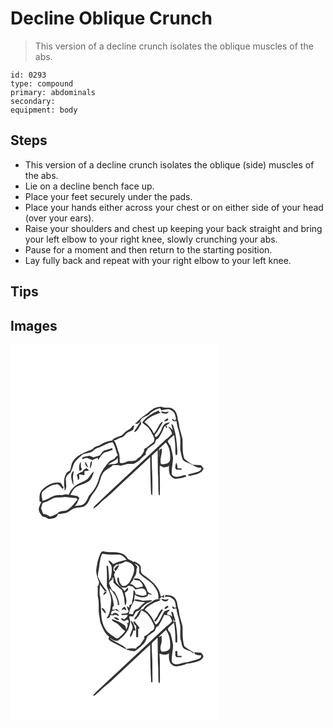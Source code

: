 # Decline Oblique Crunch
> This version of a decline crunch isolates the oblique muscles of the abs.

``` 
id: 0293 
type: compound 
primary: abdominals 
secondary:  
equipment: body 
``` 

## Steps

 - This version of a decline crunch isolates the oblique (side) muscles of the abs.
 - Lie on a decline bench face up.
 - Place your feet securely under the pads.
 - Place your hands either across your chest or on either side of your head (over your ears).
 - Raise your shoulders and chest up keeping your back straight and bring your left elbow to your right knee, slowly crunching your abs.
 - Pause for a moment and then return to the starting position.
 - Lay fully back and repeat with your right elbow to your left knee.

## Tips


## Images

<svg width="250pt" height="300" viewBox="0 0 250 225" xmlns="http://www.w3.org/2000/svg"><g fill="#FFF"><path d="M0 0h250v225H0V0m172.32 76.55c-3.55 1.93-6.37 4.9-9.68 7.18-5.13 3.09-9.21 7.54-13.43 11.72.83-.07 2.48-.21 3.3-.29.97-.74 1.94-1.47 2.91-2.21.91-5.26 7.2-6.41 11.04-9.05 3.2-4.15 8.1-6.13 12.98-7.52.49.83.99 1.67 1.5 2.49 4.16-.63 8.94-2.61 12.65.41 3.79 2.07 4.51 6.51 5.06 10.38-.48.61-.96 1.23-1.44 1.85a8.34 8.34 0 0 0-3.18-2.5c-.28 3.17 2.96 3.32 5.28 2.9.2 5.88 2.95 11.24 3.74 17.02 1.61 5.87.25 11.94.74 17.88.82 3.56 1.37 7.22 2.65 10.65 1.25 3 4.67 3.79 7.39 4.9 5.02 1.88 9.35 6.18 15.07 5.57.38 2.88-2.51 4.22-4.75 5.04-3.55 1.04-7.14 1.91-10.71 2.84-.16.27-.49.82-.65 1.1.78.16 2.34.47 3.12.63 5.75-1.55 13.4-2.18 15.85-8.62a79.033 79.033 0 0 0-3.28-4.21c-3.2-.03-6.39-.26-9.58-.25-3.37-2.54-7.18-4.53-10.31-7.35-2.44-7.5-1.96-15.4-2.1-23.15-1.22-6.66-4.16-12.96-4.56-19.8-2.07-5.54-1.1-12.92-6.7-16.49-4.07-3.55-9.83-.64-14.28-3.02-2.93.32-5.9.73-8.63 1.9M158 93.49c2.45 2.44 5.69 4.03 7.79 6.84 2.62 3.49 4.69 7.37 6.39 11.38 1.31 2.53-.03 5.74-2.43 7.06-3.15 1.94-5.4 5.17-8.99 6.37-.58 4.75-3.87 9.46-8.23 11.57-2.41 4.07-7.23 2.95-11.18 3.15-3.25 1.36-6.53 3.23-10.18 2.03-.3-4.24.19-8.69-1.45-12.71-1.81-4.7-2.58-9.87-5.71-13.96 3.28-.5 5.83-2.76 8.98-3.57 3.33-.78 4.87-4.27 7.57-6.04 2.17-1.09 4.46-1.94 6.55-3.21.46-1.8.98-3.58 1.54-5.34-.54.13-1.63.39-2.18.52-1.09 1.79-2.28 3.66-4.36 4.41-3.53 1.53-5.8 4.75-8.63 7.21-3.55 1.02-6.86 2.69-10.2 4.23-.31.44-.93 1.31-1.23 1.74-4.91.71-9.82 2.19-13.89 5.09-2.7 1.79-6.29 1.8-8.65 4.16-2.77 2.73-6.89 2.93-10.11 4.93-6.32 2.72-12.66 6.65-15.71 13.09-.89 2.84-1.1 5.85-2.14 8.66-1.86 1.16-4.13 2.13-5 4.31-3.49 6.19-2.06 13.48-1.41 20.16 2.84-3.45 1.37-8.31 1.34-12.38-.95-4 2.18-7.51 5.36-9.45 1.37-2.64 2.64-5.34 3.38-8.24 1.68-6.01 7.25-9.47 11.45-13.63 2.73-.71 5.43-1.58 8.2-2.14 3.92-.29 5.8-4.43 9.41-5.51 6.2-2.11 11.61-6.16 18.23-7.1 3.41 4.75 3.83 10.82 6.34 16.01-1.79.84-3.04 2.35-4.06 3.99-2.29 1.22-4.88 2.04-6.82 3.82-4.98 6.03-9.92 12.43-11.92 20.13-1.95 7.81-6.39 14.72-11.95 20.45-1.5 3.49-3.1 7.09-5.9 9.76-3.22 2.17-7.35 2.08-11.06 2.6 3.02-2.51 3.88-6.52 5.55-9.91-.8-.69-1.61-1.39-2.42-2.08-2.8-.48-5.56-1.22-8.39-1.57 1.71-2.76 2.84-6.03 5.33-8.21 5.57-4.22 13.36-4.53 18.47-9.46 2.01-3.11 3.56-6.6 4.38-10.22-3.62 2.3-4.96 6.79-8.26 9.43-3.58 2.69-7.94 3.99-11.8 6.2-4.56 2.79-8 7.17-10.02 12.08-1.7-.21-3.46-.68-5.14-.12-4.29 1.61-9.04-.08-13.28 1.79-4.39 1.91-8.43 4.59-13.1 5.81-.45-3.68-2.36-7.89.07-11.23 4.67-4.11 10.07-8.12 16.5-8.6 3.74-.89 4.85 4.04 7.82 5.41l.92-1.96c-.35-.34-1.07-1.03-1.43-1.37-.5-1.74-1.25-3.62-3.2-4.13-8.35-1.19-16.33 3.46-21.81 9.4-3.05 3.68-2.57 8.63-2.47 13.08.53.2 1.59.59 2.12.79-1.12 2.58-2.47 5.11-3.03 7.89-.28 3.62 2.04 6.69 4.26 9.29 2.71.33 5.25 1.41 7.39 3.1 4.07-.35 10.62-.71 11.19-5.92 2.96-.1 5.93-.38 8.82-1 4.52-1.18 7.59-5.32 12.25-6.13 3.83-1.07 8.33.07 11.61-2.64 4.75-3.39 5.47-9.74 9.06-14.05 4.57-5.4 7.85-11.88 9.59-18.74.51-1.93 1.35-3.75 2.34-5.48 2.47-5.24 8.84-6.32 12.41-10.58 3.09.35 6.28-.57 9.25.71 2.44-.47 4.87-1.04 7.25-1.76 2.9-.9 5.97-.04 8.92-.58 2.31-1.17 4.36-2.81 6.59-4.13 2.25-2.65 4.75-5.08 7.62-7.06-.11-.43-.32-1.29-.43-1.72.87-1.8 1.73-3.61 2.62-5.4 2.79-1.94 5.49-4 8.31-5.89.63-1.62 1.27-3.23 1.91-4.85.83-.4 1.63-.84 2.42-1.32 2.91-3.93 4.94-8.41 6.77-12.92 1.31-3.22 5.57-3.47 7.05-6.52-2.23.38-4.67.78-6.43 2.31-3.48 3.95-3.98 9.68-7.75 13.42-.96.97-1.99 2.49-3.52 1.53l-.2-2.34c4.16-4.51 6.61-10.2 9.81-15.37-1.2.36-2.62.54-3.24 1.81-2.79 3.92-4.41 8.58-7.74 12.14-2.67-5.38-6.33-10.18-11.24-13.7 5.18-6.06 12.56-9.35 20.11-11.42-1.93.13-2.91-.71-2.95-2.51-7.67 3.13-14.9 7.66-20 14.31m23.11-13.43c.12.53.35 1.6.47 2.13 2.98 1.09 6.58 1.82 8.47-1.56-1.43.07-2.85.25-4.25.47-1.56-.35-3.13-.7-4.69-1.04m3.23 11.67c1.94 1.22 5.85-.62 4.84-3.01-2.1-.16-3.32 1.96-4.84 3.01m-35.72 12.12l.57 1.16c3.97-1.76 5.07-6.46 7.67-9.59-.12-.82-.37-2.47-.49-3.3-2.62 3.89-4.88 8.01-7.75 11.73m44.32-8.49c.47 2.62 1.16 5.19 2.04 7.7-1.7-1.85-3.34-4-6.13-4.36 2.5 2.28 4.45 5.13 5.02 8.49-2.22 2.34-4.48 4.64-7.15 6.47-28.33 26.68-57.06 52.93-85.29 79.72-.99 1-1.77 2.15-2.35 3.45 5.35-2.09 8.56-7.23 12.95-10.7 6.08-4.52 11.44-9.91 16.95-15.09 12.94-11.94 25.78-24 38.69-35.98-.18 14.35.52 28.67.93 43-.02 1.21.47 2.2 1.49 2.95.84-15.85-.55-31.7-.64-47.55 2.33-2.29 4.73-4.52 7.15-6.72.19 8.77.03 17.53.27 26.3.77 8.92.23 17.9.9 26.82.32.43.96 1.3 1.28 1.74.82-12.07-.29-24.21.13-36.27 1.59.76 3.22 1.47 4.83 2.2 1.75-.32 3.49-.68 5.23-1.05.23-.32.7-.95.93-1.27 0 4.4-.47 9.37 2.53 13.01 1.84 1.8 4.38 3.39 7.08 2.88 3.81-.5 7.63-1.21 11.19-2.71-.06-.3-.17-.9-.23-1.2-2.55-1.55-5.31.91-7.95 1.15-3.06.76-7.82.73-9.2-2.67-.53-6.6 1.4-13.13 1.47-19.72-.47-4.26-1.63-8.42-2.64-12.58-.51-2.84-3.24-4.59-3.72-7.41 1.97-2.99 5.14-4.87 7.69-7.31.38 4.8 1.47 9.54 1.4 14.38.15 3.28-.45 6.7.71 9.86 2.22-.06 1.45-3.37 1.73-4.9-.66-10.6-1.59-21.38-5.31-31.42-.5-.3-1.48-.9-1.98-1.21m-7.13 2.77c.25.51.73 1.52.98 2.02 2.28-.33.53-4.05-.98-2.02m-73.44 29.24c-2.24 1.41-3.62 3.79-5.26 5.8-2.54.68-5.07 1.4-7.56 2.28-1.53-.6-3.06-1.2-4.56-1.87-3.05.29-6.03 1.04-8.89 2.13.02.55.08 1.64.11 2.18 2.07-1 4.38-2.21 6.74-1.43 1.76.7 3.37 1.72 5.17 2.34 2.22-.78 4.27-1.99 6.5-2.78.19.66.58 1.97.77 2.62 1.93-3.29 3.86-6.79 7.12-8.94 3.4-.84 6.77-1.8 9.95-3.3-.08-.5-.23-1.52-.31-2.02-3.21 1.16-6.53 1.98-9.78 2.99m-17.08 21.9c2.01-2.79 2.39-6.34 2.39-9.67-2.82 2.31-1.94 6.46-2.39 9.67m-12.44 2.74c.69-.39 2.06-1.17 2.75-1.56.09-1.26-.62-2.36-1.09-3.46-.01-2.08.02-4.16-.1-6.23-2.58 3.21-2.26 7.45-1.56 11.25m10.48-4.24c-.88-2.51-2.12-4.87-3.37-7.21-1.44 2.9.89 5.84 3.37 7.21m104.32.51c.39.5 1.18 1.49 1.58 1.98 2.01.05 4.02.09 6.03.1l-.02-1.64c-1.59-.08-3.17-.16-4.76-.25-.24-2.27-.46-4.58-1.46-6.67-1.1 1.99-1.28 4.26-1.37 6.48m-110.07 2.36c-.25.44-.74 1.32-.99 1.76-2.64.89-5.02 2.37-7.1 4.22 1.07 1.95 1.22 4.18 1.43 6.35.58-.67 1.16-1.34 1.75-2-.13-1.69-.26-3.38-.36-5.07 2.15.37 4.32.65 6.49.9 0-1.62-.02-3.23-.04-4.84 1.88-.16 3.76-.43 5.62-.84-1.04-.96-2.1-1.88-3.18-2.79-1.2.78-2.41 1.55-3.62 2.31m-12.32 18.49c.53-3.05-.07-6.1-.37-9.14.16-2.84.87-5.62.94-8.47-5.49 4.39-2.1 12.07-.57 17.61z"/><path d="M178.38 125.13c2.7-2.46 5.37-4.94 7.95-7.53 4.9 5.79 5.85 14.04 5.09 21.34-1.36 4.46-6.79 5.02-10.73 4.62-2.36-6.29 2.16-12.41.57-18.85-4.39 1.6-2.09 6.87-2.76 10.37-.26-3.31-.15-6.64-.12-9.95zM117.12 144.46c3.43-3.78 9.34-4.13 11.73-9.01-.95 1.97 1.38 6.11-1.35 7.18-3.31 1.37-7.07.35-10.38 1.83zM55.91 183.55c3.38.13 6.71-.53 10.08-.59 4.38.3 8.69 1.39 13.1 1.4.44.59.87 1.2 1.3 1.81-3.7 4.26-7.04 9.12-11.91 12.14-3.65 2.44-9.18.39-11.98 4.25-2.83 1.87-5.95 3.32-9.31 3.93-2.4-1.76-5.2-2.8-8.11-3.34-.83-2.25-1.62-4.52-2.48-6.76.89-1.93 1.06-4.09 1.88-6.04 2.44-1.1 5.06-1.77 7.41-3.06 3.21-1.52 6.3-3.88 10.02-3.74z"/></g><g fill="#333"><path d="M172.32 76.55c2.73-1.17 5.7-1.58 8.63-1.9 4.45 2.38 10.21-.53 14.28 3.02 5.6 3.57 4.63 10.95 6.7 16.49.4 6.84 3.34 13.14 4.56 19.8.14 7.75-.34 15.65 2.1 23.15 3.13 2.82 6.94 4.81 10.31 7.35 3.19-.01 6.38.22 9.58.25 1.14 1.36 2.23 2.77 3.28 4.21-2.45 6.44-10.1 7.07-15.85 8.62-.78-.16-2.34-.47-3.12-.63.16-.28.49-.83.65-1.1 3.57-.93 7.16-1.8 10.71-2.84 2.24-.82 5.13-2.16 4.75-5.04-5.72.61-10.05-3.69-15.07-5.57-2.72-1.11-6.14-1.9-7.39-4.9-1.28-3.43-1.83-7.09-2.65-10.65-.49-5.94.87-12.01-.74-17.88-.79-5.78-3.54-11.14-3.74-17.02-2.32.42-5.56.27-5.28-2.9a8.34 8.34 0 0 1 3.18 2.5c.48-.62.96-1.24 1.44-1.85-.55-3.87-1.27-8.31-5.06-10.38-3.71-3.02-8.49-1.04-12.65-.41-.51-.82-1.01-1.66-1.5-2.49-4.88 1.39-9.78 3.37-12.98 7.52-3.84 2.64-10.13 3.79-11.04 9.05-.97.74-1.94 1.47-2.91 2.21-.82.08-2.47.22-3.3.29 4.22-4.18 8.3-8.63 13.43-11.72 3.31-2.28 6.13-5.25 9.68-7.18z"/><path d="M158 93.49c5.1-6.65 12.33-11.18 20-14.31.04 1.8 1.02 2.64 2.95 2.51-7.55 2.07-14.93 5.36-20.11 11.42 4.91 3.52 8.57 8.32 11.24 13.7 3.33-3.56 4.95-8.22 7.74-12.14.62-1.27 2.04-1.45 3.24-1.81-3.2 5.17-5.65 10.86-9.81 15.37l.2 2.34c1.53.96 2.56-.56 3.52-1.53 3.77-3.74 4.27-9.47 7.75-13.42 1.76-1.53 4.2-1.93 6.43-2.31-1.48 3.05-5.74 3.3-7.05 6.52-1.83 4.51-3.86 8.99-6.77 12.92-.79.48-1.59.92-2.42 1.32-.64 1.62-1.28 3.23-1.91 4.85-2.82 1.89-5.52 3.95-8.31 5.89-.89 1.79-1.75 3.6-2.62 5.4.11.43.32 1.29.43 1.72-2.87 1.98-5.37 4.41-7.62 7.06-2.23 1.32-4.28 2.96-6.59 4.13-2.95.54-6.02-.32-8.92.58-2.38.72-4.81 1.29-7.25 1.76-2.97-1.28-6.16-.36-9.25-.71-3.57 4.26-9.94 5.34-12.41 10.58-.99 1.73-1.83 3.55-2.34 5.48-1.74 6.86-5.02 13.34-9.59 18.74-3.59 4.31-4.31 10.66-9.06 14.05-3.28 2.71-7.78 1.57-11.61 2.64-4.66.81-7.73 4.95-12.25 6.13-2.89.62-5.86.9-8.82 1-.57 5.21-7.12 5.57-11.19 5.92a14.794 14.794 0 0 0-7.39-3.1c-2.22-2.6-4.54-5.67-4.26-9.29.56-2.78 1.91-5.31 3.03-7.89-.53-.2-1.59-.59-2.12-.79-.1-4.45-.58-9.4 2.47-13.08 5.48-5.94 13.46-10.59 21.81-9.4 1.95.51 2.7 2.39 3.2 4.13.36.34 1.08 1.03 1.43 1.37l-.92 1.96c-2.97-1.37-4.08-6.3-7.82-5.41-6.43.48-11.83 4.49-16.5 8.6-2.43 3.34-.52 7.55-.07 11.23 4.67-1.22 8.71-3.9 13.1-5.81 4.24-1.87 8.99-.18 13.28-1.79 1.68-.56 3.44-.09 5.14.12 2.02-4.91 5.46-9.29 10.02-12.08 3.86-2.21 8.22-3.51 11.8-6.2 3.3-2.64 4.64-7.13 8.26-9.43-.82 3.62-2.37 7.11-4.38 10.22-5.11 4.93-12.9 5.24-18.47 9.46-2.49 2.18-3.62 5.45-5.33 8.21 2.83.35 5.59 1.09 8.39 1.57.81.69 1.62 1.39 2.42 2.08-1.67 3.39-2.53 7.4-5.55 9.91 3.71-.52 7.84-.43 11.06-2.6 2.8-2.67 4.4-6.27 5.9-9.76 5.56-5.73 10-12.64 11.95-20.45 2-7.7 6.94-14.1 11.92-20.13 1.94-1.78 4.53-2.6 6.82-3.82 1.02-1.64 2.27-3.15 4.06-3.99-2.51-5.19-2.93-11.26-6.34-16.01-6.62.94-12.03 4.99-18.23 7.1-3.61 1.08-5.49 5.22-9.41 5.51-2.77.56-5.47 1.43-8.2 2.14-4.2 4.16-9.77 7.62-11.45 13.63-.74 2.9-2.01 5.6-3.38 8.24-3.18 1.94-6.31 5.45-5.36 9.45.03 4.07 1.5 8.93-1.34 12.38-.65-6.68-2.08-13.97 1.41-20.16.87-2.18 3.14-3.15 5-4.31 1.04-2.81 1.25-5.82 2.14-8.66 3.05-6.44 9.39-10.37 15.71-13.09 3.22-2 7.34-2.2 10.11-4.93 2.36-2.36 5.95-2.37 8.65-4.16 4.07-2.9 8.98-4.38 13.89-5.09.3-.43.92-1.3 1.23-1.74 3.34-1.54 6.65-3.21 10.2-4.23 2.83-2.46 5.1-5.68 8.63-7.21 2.08-.75 3.27-2.62 4.36-4.41.55-.13 1.64-.39 2.18-.52a96.09 96.09 0 0 0-1.54 5.34c-2.09 1.27-4.38 2.12-6.55 3.21-2.7 1.77-4.24 5.26-7.57 6.04-3.15.81-5.7 3.07-8.98 3.57 3.13 4.09 3.9 9.26 5.71 13.96 1.64 4.02 1.15 8.47 1.45 12.71 3.65 1.2 6.93-.67 10.18-2.03 3.95-.2 8.77.92 11.18-3.15 4.36-2.11 7.65-6.82 8.23-11.57 3.59-1.2 5.84-4.43 8.99-6.37 2.4-1.32 3.74-4.53 2.43-7.06-1.7-4.01-3.77-7.89-6.39-11.38-2.1-2.81-5.34-4.4-7.79-6.84m-40.88 50.97c3.31-1.48 7.07-.46 10.38-1.83 2.73-1.07.4-5.21 1.35-7.18-2.39 4.88-8.3 5.23-11.73 9.01m-61.21 39.09c-3.72-.14-6.81 2.22-10.02 3.74-2.35 1.29-4.97 1.96-7.41 3.06-.82 1.95-.99 4.11-1.88 6.04.86 2.24 1.65 4.51 2.48 6.76 2.91.54 5.71 1.58 8.11 3.34 3.36-.61 6.48-2.06 9.31-3.93 2.8-3.86 8.33-1.81 11.98-4.25 4.87-3.02 8.21-7.88 11.91-12.14-.43-.61-.86-1.22-1.3-1.81-4.41-.01-8.72-1.1-13.1-1.4-3.37.06-6.7.72-10.08.59zM181.11 80.06c1.56.34 3.13.69 4.69 1.04 1.4-.22 2.82-.4 4.25-.47-1.89 3.38-5.49 2.65-8.47 1.56-.12-.53-.35-1.6-.47-2.13z"/><path d="M184.34 91.73c1.52-1.05 2.74-3.17 4.84-3.01 1.01 2.39-2.9 4.23-4.84 3.01zM148.62 103.85c2.87-3.72 5.13-7.84 7.75-11.73.12.83.37 2.48.49 3.3-2.6 3.13-3.7 7.83-7.67 9.59l-.57-1.16zM192.94 95.36c.5.31 1.48.91 1.98 1.21 3.72 10.04 4.65 20.82 5.31 31.42-.28 1.53.49 4.84-1.73 4.9-1.16-3.16-.56-6.58-.71-9.86.07-4.84-1.02-9.58-1.4-14.38-2.55 2.44-5.72 4.32-7.69 7.31.48 2.82 3.21 4.57 3.72 7.41 1.01 4.16 2.17 8.32 2.64 12.58-.07 6.59-2 13.12-1.47 19.72 1.38 3.4 6.14 3.43 9.2 2.67 2.64-.24 5.4-2.7 7.95-1.15.06.3.17.9.23 1.2-3.56 1.5-7.38 2.21-11.19 2.71-2.7.51-5.24-1.08-7.08-2.88-3-3.64-2.53-8.61-2.53-13.01-.23.32-.7.95-.93 1.27-1.74.37-3.48.73-5.23 1.05-1.61-.73-3.24-1.44-4.83-2.2-.42 12.06.69 24.2-.13 36.27-.32-.44-.96-1.31-1.28-1.74-.67-8.92-.13-17.9-.9-26.82-.24-8.77-.08-17.53-.27-26.3-2.42 2.2-4.82 4.43-7.15 6.72.09 15.85 1.48 31.7.64 47.55-1.02-.75-1.51-1.74-1.49-2.95-.41-14.33-1.11-28.65-.93-43-12.91 11.98-25.75 24.04-38.69 35.98-5.51 5.18-10.87 10.57-16.95 15.09-4.39 3.47-7.6 8.61-12.95 10.7.58-1.3 1.36-2.45 2.35-3.45 28.23-26.79 56.96-53.04 85.29-79.72 2.67-1.83 4.93-4.13 7.15-6.47-.57-3.36-2.52-6.21-5.02-8.49 2.79.36 4.43 2.51 6.13 4.36-.88-2.51-1.57-5.08-2.04-7.7m-14.56 29.77c-.03 3.31-.14 6.64.12 9.95.67-3.5-1.63-8.77 2.76-10.37 1.59 6.44-2.93 12.56-.57 18.85 3.94.4 9.37-.16 10.73-4.62.76-7.3-.19-15.55-5.09-21.34-2.58 2.59-5.25 5.07-7.95 7.53z"/><path d="M185.81 98.13c1.51-2.03 3.26 1.69.98 2.02-.25-.5-.73-1.51-.98-2.02zM112.37 127.37c3.25-1.01 6.57-1.83 9.78-2.99.08.5.23 1.52.31 2.02-3.18 1.5-6.55 2.46-9.95 3.3-3.26 2.15-5.19 5.65-7.12 8.94-.19-.65-.58-1.96-.77-2.62-2.23.79-4.28 2-6.5 2.78-1.8-.62-3.41-1.64-5.17-2.34-2.36-.78-4.67.43-6.74 1.43-.03-.54-.09-1.63-.11-2.18 2.86-1.09 5.84-1.84 8.89-2.13 1.5.67 3.03 1.27 4.56 1.87 2.49-.88 5.02-1.6 7.56-2.28 1.64-2.01 3.02-4.39 5.26-5.8zM95.29 149.27c.45-3.21-.43-7.36 2.39-9.67 0 3.33-.38 6.88-2.39 9.67zM82.85 152.01c-.7-3.8-1.02-8.04 1.56-11.25.12 2.07.09 4.15.1 6.23.47 1.1 1.18 2.2 1.09 3.46-.69.39-2.06 1.17-2.75 1.56zM93.33 147.77c-2.48-1.37-4.81-4.31-3.37-7.21 1.25 2.34 2.49 4.7 3.37 7.21zM197.65 148.28c.09-2.22.27-4.49 1.37-6.48 1 2.09 1.22 4.4 1.46 6.67 1.59.09 3.17.17 4.76.25l.02 1.64c-2.01-.01-4.02-.05-6.03-.1-.4-.49-1.19-1.48-1.58-1.98zM87.58 150.64c1.21-.76 2.42-1.53 3.62-2.31 1.08.91 2.14 1.83 3.18 2.79-1.86.41-3.74.68-5.62.84.02 1.61.04 3.22.04 4.84-2.17-.25-4.34-.53-6.49-.9.1 1.69.23 3.38.36 5.07-.59.66-1.17 1.33-1.75 2-.21-2.17-.36-4.4-1.43-6.35 2.08-1.85 4.46-3.33 7.1-4.22.25-.44.74-1.32.99-1.76zM75.26 169.13c-1.53-5.54-4.92-13.22.57-17.61-.07 2.85-.78 5.63-.94 8.47.3 3.04.9 6.09.37 9.14z"/></g></svg>
<svg width="250pt" height="300" viewBox="0 0 250 225" xmlns="http://www.w3.org/2000/svg"><g fill="#FFF"><path d="M0 0h250v225H0V0m108.52 24.82c-3.54 6.48-4.69 13.9-5.65 21.13-.24 4.92 1.91 9.54 3.37 14.15.1 1.52-.53 2.97-.83 4.43l-1.04.01c.97 4.81-.35 9.74.74 14.54 1.62 6.94-.07 14.12 1.35 21.08.89 3.92.69 8.14 2.74 11.72 2.03 5.14 4.64 10.34 9.16 13.72-.31 1.22-1.24 2.96.1 3.89 2.36 2.08 5.35 3.24 8.04 4.81 7.12 3.65 14.04 8.8 22.41 8.69 3.35-2.31 6.9-4.38 9.45-7.63 3.67-2.43 4.3-6.97 6.35-10.55 2.82-1.87 5.46-3.99 8.29-5.85.59-1.49 1.1-3.02 1.83-4.46.8-.93 2.22-1.08 2.93-2.13 2.58-4.13 4.8-8.45 6.7-12.94 1.7.33 3.45.39 5.15.79 2.73 1.16 3.55 4.36 4.22 6.97-2.11 2.16-4.09 4.5-6.73 6.05-24.68 23.27-49.69 46.24-74.44 69.46-4.51 4.58-9.62 8.58-13.76 13.51l1.95.2c4.99-3.76 8.86-8.85 14-12.45 6.84-5.48 12.8-11.96 19.4-17.71a8963.48 8963.48 0 0 1 33.41-31.1c-.07 14.97.28 29.94 1.13 44.87l1.5.55c.18-8.87-.1-17.74-.1-26.61-.33-6.68-.84-13.37-.66-20.06 1.75-2.85 4.69-4.73 7.04-7.05.19 9.7.09 19.4.28 29.1.66 7.64.43 15.32.75 22.97.04 1.12.52 2.06 1.43 2.8.58-4.54.24-9.13.27-13.69-.22-7.34.31-14.72-.55-22.03 3.75 1 8.1 2.44 11.45-.43-.11 3.54-.41 7.31 1.17 10.6 1.45 3.38 5.43 5.68 9.09 4.89 3.89-.57 7.83-1.3 11.33-3.17 3.84.11 7.48-1.18 11.16-2.08 3.22-.96 6.76-2.43 8.3-5.65.67-2.3-1.37-4.05-2.84-5.45-2.73 0-5.46-.2-8.18-.45.31.58.93 1.73 1.24 2.31 2.31.83 4.65 1.86 7.17 1.22.02.59.06 1.77.09 2.36-3.36 3.5-8.43 3.37-12.66 5.06-4.01 1.33-8.33 1.28-12.28 2.88-3.31.99-8.54 1.27-10.18-2.46-.49-6.58 1.43-13.1 1.5-19.68-.52-4.33-1.66-8.57-2.71-12.79-.29-2.85-3.46-4.28-3.59-7.13 1.65-2.98 4.87-4.63 7.19-7.04-.66-1.57-.86-3.25-.66-4.93.29.88.58 1.76.88 2.64.41-.05 1.22-.17 1.63-.22-1.03-3.44-1.8-6.96-2.89-10.38-.54-.12-1.61-.36-2.14-.48.46 2.03.89 4.06 1.26 6.11-1.44-1.85-3.6-2.24-5.78-2.32-.57-1.93-.29-4.19 2.19-4.34.05-.46.13-1.38.18-1.83-1.89.48-3.75 1.07-5.61 1.67-4.03 5-4.76 12.1-10.15 16.08-.27-.15-.83-.44-1.1-.59-3.1-6.47-6.55-13.18-12.88-17.04 3.14-4.12 7.82-6.55 12.29-8.92 2.3-1.29 5.73-1.18 7.06-3.69-2-.06-4.02-.11-6 .19-2.68.78-4.59 2.97-7.03 4.22-3.02 1.85-6.34 3.91-7.77 7.31-4 .27-6.33 3.87-7.81 7.18-.71 1.88-3.83 3.31-2.5 5.51 3.94-2.36 6.39-7.04 7.67-11.21 8.21 2.76 12.46 11.05 15.59 18.51.8 1.78-.46 3.54-.99 5.2-4.19 1.79-6.49 6.4-10.99 7.42.06.66.17 1.97.23 2.62-1.86 2.51-3.34 5.27-5.25 7.75-1.32 1.76-3.99 2.09-4.75 4.36-3.84.05-7.83-.55-11.54.64-3.14-4.43-8.65-5.84-13.03-8.67-2.2-1.5-5.38-2.07-6.41-4.82 2.56 2.52 5.74 4.03 9.41 3.42 4.8-3.98 9.59-8.26 12.37-13.95.97-2.87 1.68-5.83 2.34-8.78-.49-2.18-1.41-4.3-1.08-6.59 1.47.11 2.95.23 4.43.35 1.12-1.92 2.22-3.84 3.37-5.74 1.91-.68 3.73-1.56 5.46-2.61 1.33-3.2 4.47-4.99 7.01-7.12 2.06-2.04 5.7-1.19 7.02-4.21-3.68.05-7.33.63-11.01.73-3.09-.48-6.11-1.46-9.25-1.55l-1.12 1.28c4.19 1.46 8.66 1.95 13.07 2.21-3.64 1.98-6.07 5.47-9.2 8.1-3.24.16-5.24 3.09-5.39 6.13-1.68-.09-3.36-.21-5.04-.36.82-5.88 3.66-11.23 6.54-16.34-.27-2.23.11-4.44.54-6.63 4.5 2.88 10.76 4.74 15.49 1.34.14-.54.41-1.6.54-2.14 1.64.4 3.33.68 5.02.67-2.19-1.61-5.64-2.2-6.3-5.24-1.63-5.31-4.84-10.16-9.31-13.47-2.08-.9-4.41-.7-6.62-.76.54 3.06 4.64 1.9 6.91 2.78 1.68 2.05 4.27 4.08 3.75 7.06-2.33.01-4.47.9-6.64 1.62-3.38-.58-4.76-5.29-8.7-4.5 1.32-1.77 2.57-3.59 4.06-5.23.04-.46.11-1.37.15-1.83.93-1.41 1.92-2.78 2.72-4.27 1.57-2.9.25-6.51 2.09-9.34-1.2-1.47-2.4-2.93-3.58-4.4 1.85 1.38 4.44 2.13 5.57 4.31.49 2.33.21 4.72-.04 7.07 4.58 5.73 11.67 8.7 16.66 14.01 3.65 4.74 7.82 10.59 6.24 16.86 1.64 1.24 2.7-.64 3.63-1.76 1.15.23 2.31.46 3.46.7 0-1.17.01-2.34.03-3.52l-1.27 1.03c-3.11 2.85-2.97-.68-3.6-2.21-2.44-9.49-10.65-15.73-18.14-21.3-1.94-1.57-4.78-2.97-4.82-5.83-.44-2.59.64-5.84-1.64-7.78-1.79-1.41-3.81-2.48-5.74-3.68-.47.12-1.4.35-1.87.46-1.62-1.66-3.83-2.37-5.86-3.38-2.02-2.33-3.87-5.01-6.8-6.3-6.44-3.24-13.86-1.3-20.69-2.67-1.79-.24-4.4-.86-5.35 1.22m76.86 53.15c3.57-1.12 7.34.1 9.88 2.74 2.73 2.26 2.66 6.07 3.41 9.23-.56.46-1.13.92-1.7 1.38-.51-1.22-1.46-1.92-2.85-2.11-.37 1.88 1.97 4.52 3.51 2.26.42.21 1.25.62 1.66.83.28 5.78 3.01 11.05 3.73 16.77 2.15 7.22-.8 14.89 1.7 22.03.88 2.98.81 6.65 3.49 8.72 2.67 1.92 6.01 2.46 8.92 3.92.83.7 1.62 1.6 2.69 1.95l-.24-1.18c-3.67-2.45-7.75-4.47-10.99-7.47-2.35-7.51-1.96-15.38-2.06-23.13-1.17-6.7-4.33-13-4.49-19.91-2.35-5.21-1.06-12.26-6.24-15.93-2.63-2.64-6.6-1.98-9.92-2.77-.13.67-.38 2.01-.5 2.67m.44 3.25c-1.61-.41-3.23-.79-4.85-1.12.9 3.72 7.42 4.51 8.81.48-1.37-.11-2.68.23-3.96.64m-1.3 10.35c1.85 1.8 3.72-.59 5.33-1.54l-1.74-1.65c-1.2 1.06-2.41 2.12-3.59 3.19m-3.84 1.93c-3.4 3.73-4.38 9.09-8.31 12.4.56.58 1.13 1.16 1.7 1.73 3.38-4 5.23-8.95 8.26-13.19 1.48-1.17-1.25-2.48-1.65-.94m-36.11 12.83c-.46 3.6 3.29 6.64 1.67 10.16-1.06 3.15-2.88 6.11-2.99 9.52 3.17-1.14 3.04-5.24 4.39-7.86.67 0 2-.01 2.66-.01-1.55-4.03-2.09-9.06-5.73-11.81m3.26.29c-.98 2.76 1.51 4.51 3 6.41-.17 4.38-.02 8.76-.01 13.14.59.01 1.76.01 2.35.01.03-3.24.04-6.48.07-9.72.41-.35 1.25-1.04 1.66-1.38-2.36-2.81-4.19-6.12-7.07-8.46m48.11.7c1.58 7.92 2.05 15.97 1.93 24.03 0 1.9 2.4 1.9 2.22-.08.49-7.7-.77-15.4-2.01-22.98l1.08-.23c-.81-.19-2.42-.56-3.22-.74m1.9 35.5c-.04 1.84-.07 3.67-.1 5.51.36.49 1.09 1.46 1.45 1.94 2.03.06 4.06.09 6.09.1l-.02-1.66c-1.62-.09-3.23-.17-4.85-.27-.14-1.87-.23-3.74-.31-5.62h-2.26z"/><path d="M110.29 26.05c6.5 1.39 13.15 1.09 19.75 1.13 4 .02 6.75 3.42 9.26 6.06-5.4 1.71-11.18 2.61-16.14 5.42-1.37-2.02-3.23-3.6-5.41-4.68-.15 3.16 3.23 4.87 3.58 7.92.52 4.61.05 9.41-1.35 13.84.81-.27 2.43-.81 3.24-1.07.43 1.93.55 3.92.18 5.87 3.36 3 6.37 6.4 10.1 8.95 1.56 4.02 3.15 8.16 3.18 12.53.03 2.09.44 4.14.88 6.18 3.43-4.8.31-10.29-.43-15.39 1.87-1.09 5.64-3.67 3.35-5.99-1.23 1.4-2.44 2.8-3.67 4.2-2.56-4.02-6.71-6.53-9.8-10.05-1.32-3.17-2-6.63-2.8-9.97l1.48-3c-.73-.68-1.48-1.33-2.24-1.97.17-1.37.07-2.8.46-4.12 1.06-1.26 2.39-2.27 3.64-3.34.71.43 1.43.86 2.15 1.3-2.56.51-3.96 2.78-5.38 4.71.57.81 1.15 1.62 1.75 2.42 1.45-1.97 2.72-4.06 3.97-6.16-.11-.65-.35-1.95-.47-2.6 3.09.12 5.84-1.62 8.47-3.02 4.11.67 8.58 2.63 10.16 6.77 1.01 6.25-2.09 12.09-4.9 17.44-2.1 2.96-4.99 6.14-9.03 5.34-2.48-2.52-4.41-5.59-4.11-9.27-.57-2.38-2.57.13-1.92 1.55-.23 3.38 1.81 6.4 4.21 8.59 1.7 1.87 4.44.76 6.64.92.82-.74 1.64-1.47 2.47-2.2 1.68.5 3.4.83 5.14 1.06 1.1 1.18 2.17 2.38 3.24 3.59 3.57-.83 7.42-2.42 10.89-.34 1.86 1.88 2.41 4.65 2.46 7.22l-.95-.54c-3.38 2.45-7.83.36-11.29-.98l-.11 1.49c-1-1.54-1.3-3.37-1.73-5.11-.44-.12-1.31-.35-1.75-.47.15 5.43-.81 10.86-2.04 16.13-.97.5-1.94 1-2.9 1.5.02.74.06 2.21.09 2.94-.75-.54-2.23-1.63-2.98-2.17.39 2.27 1.2 4.44 2.19 6.51-1.34 2.62-4.29 2.74-6.86 2.68-1.26-.14-1.86.48-1.79 1.84 2.45-.08 4.9-.2 7.36-.29-.06 2.53-2.29 4.08-4.12 5.43-1.25-.83-2.64-1.34-4.15-1 1.09 1.24 2.15 2.76 3.92 3.04 1.36-.32 2.58-1.08 3.83-1.69 2.05.94 2.41 2.37 1.07 4.28-.45-.03-1.35-.1-1.79-.14.18.17.54.5.72.67 1.81 1.99-.5 4.85-.89 7.07-.76-1.89-.86-4.29-2.58-5.6-4.78-2.94-9.61-6.01-15.25-6.91 1.2 3.49 5.57 3.71 7.9 6.19 2.76 2.8 5.32 5.81 8.47 8.21-2.44 3.33-5.41 6.25-8.7 8.75-1.56.45-2.82-.88-4.07-1.58-4.09-2.88-8.8-5.41-11.14-10.08-5.18-7.98-4.86-17.86-5.28-27 .2-3.58-1.04-7.06-.7-10.63-1.67-4.99-.47-10.32-.32-15.44 1.51 2.73 3.51 5.15 5.62 7.44l-1 .65c1.26.02 2.52.05 3.78.07-4.42-5.5-8.45-11.43-11.07-17.98.16-5.07 1.87-9.93 2-15 1.05-4.06.91-8.63 3.51-12.12m4.93 14.38c.78 8.27.47 16.56.38 24.85 2.7 5.9 5.77 12.1 5.06 18.79-.64 6.68-.96 13.98-5.33 19.46 1.91.23 5.06-1.61 3.99-3.83 1.39.17 2.79.34 4.19.49 2.07-1.92 4.43.16 6.54.8-.02-3.88-7.05-5.57-8.11-1.55-.51-.56-1.01-1.13-1.5-1.7.29-.72.88-2.17 1.17-2.9 1.42-.45 2.84-.92 4.27-1.36 1.79 1.28 4.04 1.55 6.1 2.19-1.02-.53-2.05-1.03-3.07-1.54l-1.32-1.8c-1.67.77-3.41 1.36-5.28.95.1-1.67-.3-3.75 1.78-4.31-.26-4.29-1.35-8.47-2.46-12.61-.77-2.96-3.3-5.52-2.59-8.76 5.2 5.35 9.79 12.16 9.81 19.9l1.76.12c-.36-5.65-2.96-10.87-5.7-15.72-3.81-1.36-4.64-5.77-6.19-9.05-1.81-3.39 3.02-4.64 4.27-7.13-1.31.06-2.63.12-3.94.16l.49 1.54c-.31.1-.92.31-1.22.42.15-5.7-.97-11.32-1.17-17-.48-.1-1.45-.31-1.93-.41m-3.14 31.5l.7.51c-.81.95-1.27 2.03-1.39 3.27 2.07-.46 3.16-2.41 4.47-3.86-1.26.02-2.52.05-3.78.08m21.06 21.93c.98-.39 1.95-.79 2.92-1.19.98.49 1.96.97 2.94 1.44.07-1.8-1.1-3.13-2.16-4.42-1.8.83-3.02 2.34-3.7 4.17m-23.82-2.44c.94 2.47 2.52 4.63 4.66 6.21.1-.51.31-1.52.41-2.02-1.57-1.48-2.43-4.78-5.07-4.19m14.69 11.32c1.78 1.75 3.98 3.14 6.6 2.73-1.19-2.3-4.1-3.75-6.6-2.73zM177.84 126.06c2.61-3.14 5.9-5.61 8.61-8.65 4.71 6.26 5.77 14.63 4.91 22.23-.82.92-1.63 1.84-2.43 2.76-2.45.79-5.02 1.62-7.62 1.13-1.9-2.34-1.62-5.7-.71-8.41 1.33-3.48.65-7.21.88-10.82-1.05.95-2.26 1.54-3.64 1.76z"/></g><g fill="#333"><path d="M108.52 24.82c.95-2.08 3.56-1.46 5.35-1.22 6.83 1.37 14.25-.57 20.69 2.67 2.93 1.29 4.78 3.97 6.8 6.3 2.03 1.01 4.24 1.72 5.86 3.38.47-.11 1.4-.34 1.87-.46 1.93 1.2 3.95 2.27 5.74 3.68 2.28 1.94 1.2 5.19 1.64 7.78.04 2.86 2.88 4.26 4.82 5.83 7.49 5.57 15.7 11.81 18.14 21.3.63 1.53.49 5.06 3.6 2.21l1.27-1.03c-.02 1.18-.03 2.35-.03 3.52-1.15-.24-2.31-.47-3.46-.7-.93 1.12-1.99 3-3.63 1.76 1.58-6.27-2.59-12.12-6.24-16.86-4.99-5.31-12.08-8.28-16.66-14.01.25-2.35.53-4.74.04-7.07-1.13-2.18-3.72-2.93-5.57-4.31 1.18 1.47 2.38 2.93 3.58 4.4-1.84 2.83-.52 6.44-2.09 9.34-.8 1.49-1.79 2.86-2.72 4.27-.04.46-.11 1.37-.15 1.83-1.49 1.64-2.74 3.46-4.06 5.23 3.94-.79 5.32 3.92 8.7 4.5 2.17-.72 4.31-1.61 6.64-1.62.52-2.98-2.07-5.01-3.75-7.06-2.27-.88-6.37.28-6.91-2.78 2.21.06 4.54-.14 6.62.76 4.47 3.31 7.68 8.16 9.31 13.47.66 3.04 4.11 3.63 6.3 5.24-1.69.01-3.38-.27-5.02-.67-.13.54-.4 1.6-.54 2.14-4.73 3.4-10.99 1.54-15.49-1.34-.43 2.19-.81 4.4-.54 6.63-2.88 5.11-5.72 10.46-6.54 16.34 1.68.15 3.36.27 5.04.36.15-3.04 2.15-5.97 5.39-6.13 3.13-2.63 5.56-6.12 9.2-8.1-4.41-.26-8.88-.75-13.07-2.21l1.12-1.28c3.14.09 6.16 1.07 9.25 1.55 3.68-.1 7.33-.68 11.01-.73-1.32 3.02-4.96 2.17-7.02 4.21-2.54 2.13-5.68 3.92-7.01 7.12a29.747 29.747 0 0 1-5.46 2.61c-1.15 1.9-2.25 3.82-3.37 5.74-1.48-.12-2.96-.24-4.43-.35-.33 2.29.59 4.41 1.08 6.59-.66 2.95-1.37 5.91-2.34 8.78-2.78 5.69-7.57 9.97-12.37 13.95-3.67.61-6.85-.9-9.41-3.42 1.03 2.75 4.21 3.32 6.41 4.82 4.38 2.83 9.89 4.24 13.03 8.67 3.71-1.19 7.7-.59 11.54-.64.76-2.27 3.43-2.6 4.75-4.36 1.91-2.48 3.39-5.24 5.25-7.75-.06-.65-.17-1.96-.23-2.62 4.5-1.02 6.8-5.63 10.99-7.42.53-1.66 1.79-3.42.99-5.2-3.13-7.46-7.38-15.75-15.59-18.51-1.28 4.17-3.73 8.85-7.67 11.21-1.33-2.2 1.79-3.63 2.5-5.51 1.48-3.31 3.81-6.91 7.81-7.18 1.43-3.4 4.75-5.46 7.77-7.31 2.44-1.25 4.35-3.44 7.03-4.22 1.98-.3 4-.25 6-.19-1.33 2.51-4.76 2.4-7.06 3.69-4.47 2.37-9.15 4.8-12.29 8.92 6.33 3.86 9.78 10.57 12.88 17.04.27.15.83.44 1.1.59 5.39-3.98 6.12-11.08 10.15-16.08 1.86-.6 3.72-1.19 5.61-1.67-.05.45-.13 1.37-.18 1.83-2.48.15-2.76 2.41-2.19 4.34 2.18.08 4.34.47 5.78 2.32-.37-2.05-.8-4.08-1.26-6.11.53.12 1.6.36 2.14.48 1.09 3.42 1.86 6.94 2.89 10.38-.41.05-1.22.17-1.63.22-.3-.88-.59-1.76-.88-2.64-.2 1.68 0 3.36.66 4.93-2.32 2.41-5.54 4.06-7.19 7.04.13 2.85 3.3 4.28 3.59 7.13 1.05 4.22 2.19 8.46 2.71 12.79-.07 6.58-1.99 13.1-1.5 19.68 1.64 3.73 6.87 3.45 10.18 2.46 3.95-1.6 8.27-1.55 12.28-2.88 4.23-1.69 9.3-1.56 12.66-5.06-.03-.59-.07-1.77-.09-2.36-2.52.64-4.86-.39-7.17-1.22-.31-.58-.93-1.73-1.24-2.31 2.72.25 5.45.45 8.18.45 1.47 1.4 3.51 3.15 2.84 5.45-1.54 3.22-5.08 4.69-8.3 5.65-3.68.9-7.32 2.19-11.16 2.08-3.5 1.87-7.44 2.6-11.33 3.17-3.66.79-7.64-1.51-9.09-4.89-1.58-3.29-1.28-7.06-1.17-10.6-3.35 2.87-7.7 1.43-11.45.43.86 7.31.33 14.69.55 22.03-.03 4.56.31 9.15-.27 13.69-.91-.74-1.39-1.68-1.43-2.8-.32-7.65-.09-15.33-.75-22.97-.19-9.7-.09-19.4-.28-29.1-2.35 2.32-5.29 4.2-7.04 7.05-.18 6.69.33 13.38.66 20.06 0 8.87.28 17.74.1 26.61l-1.5-.55c-.85-14.93-1.2-29.9-1.13-44.87a8963.48 8963.48 0 0 0-33.41 31.1c-6.6 5.75-12.56 12.23-19.4 17.71-5.14 3.6-9.01 8.69-14 12.45l-1.95-.2c4.14-4.93 9.25-8.93 13.76-13.51 24.75-23.22 49.76-46.19 74.44-69.46 2.64-1.55 4.62-3.89 6.73-6.05-.67-2.61-1.49-5.81-4.22-6.97-1.7-.4-3.45-.46-5.15-.79-1.9 4.49-4.12 8.81-6.7 12.94-.71 1.05-2.13 1.2-2.93 2.13-.73 1.44-1.24 2.97-1.83 4.46-2.83 1.86-5.47 3.98-8.29 5.85-2.05 3.58-2.68 8.12-6.35 10.55-2.55 3.25-6.1 5.32-9.45 7.63-8.37.11-15.29-5.04-22.41-8.69-2.69-1.57-5.68-2.73-8.04-4.81-1.34-.93-.41-2.67-.1-3.89-4.52-3.38-7.13-8.58-9.16-13.72-2.05-3.58-1.85-7.8-2.74-11.72-1.42-6.96.27-14.14-1.35-21.08-1.09-4.8.23-9.73-.74-14.54l1.04-.01c.3-1.46.93-2.91.83-4.43-1.46-4.61-3.61-9.23-3.37-14.15.96-7.23 2.11-14.65 5.65-21.13m1.77 1.23c-2.6 3.49-2.46 8.06-3.51 12.12-.13 5.07-1.84 9.93-2 15 2.62 6.55 6.65 12.48 11.07 17.98-1.26-.02-2.52-.05-3.78-.07l1-.65c-2.11-2.29-4.11-4.71-5.62-7.44-.15 5.12-1.35 10.45.32 15.44-.34 3.57.9 7.05.7 10.63.42 9.14.1 19.02 5.28 27 2.34 4.67 7.05 7.2 11.14 10.08 1.25.7 2.51 2.03 4.07 1.58 3.29-2.5 6.26-5.42 8.7-8.75-3.15-2.4-5.71-5.41-8.47-8.21-2.33-2.48-6.7-2.7-7.9-6.19 5.64.9 10.47 3.97 15.25 6.91 1.72 1.31 1.82 3.71 2.58 5.6.39-2.22 2.7-5.08.89-7.07-.18-.17-.54-.5-.72-.67.44.04 1.34.11 1.79.14 1.34-1.91.98-3.34-1.07-4.28-1.25.61-2.47 1.37-3.83 1.69-1.77-.28-2.83-1.8-3.92-3.04 1.51-.34 2.9.17 4.15 1 1.83-1.35 4.06-2.9 4.12-5.43-2.46.09-4.91.21-7.36.29-.07-1.36.53-1.98 1.79-1.84 2.57.06 5.52-.06 6.86-2.68-.99-2.07-1.8-4.24-2.19-6.51.75.54 2.23 1.63 2.98 2.17-.03-.73-.07-2.2-.09-2.94.96-.5 1.93-1 2.9-1.5 1.23-5.27 2.19-10.7 2.04-16.13.44.12 1.31.35 1.75.47.43 1.74.73 3.57 1.73 5.11l.11-1.49c3.46 1.34 7.91 3.43 11.29.98l.95.54c-.05-2.57-.6-5.34-2.46-7.22-3.47-2.08-7.32-.49-10.89.34-1.07-1.21-2.14-2.41-3.24-3.59-1.74-.23-3.46-.56-5.14-1.06-.83.73-1.65 1.46-2.47 2.2-2.2-.16-4.94.95-6.64-.92-2.4-2.19-4.44-5.21-4.21-8.59-.65-1.42 1.35-3.93 1.92-1.55-.3 3.68 1.63 6.75 4.11 9.27 4.04.8 6.93-2.38 9.03-5.34 2.81-5.35 5.91-11.19 4.9-17.44-1.58-4.14-6.05-6.1-10.16-6.77-2.63 1.4-5.38 3.14-8.47 3.02.12.65.36 1.95.47 2.6-1.25 2.1-2.52 4.19-3.97 6.16-.6-.8-1.18-1.61-1.75-2.42 1.42-1.93 2.82-4.2 5.38-4.71-.72-.44-1.44-.87-2.15-1.3-1.25 1.07-2.58 2.08-3.64 3.34-.39 1.32-.29 2.75-.46 4.12.76.64 1.51 1.29 2.24 1.97l-1.48 3c.8 3.34 1.48 6.8 2.8 9.97 3.09 3.52 7.24 6.03 9.8 10.05 1.23-1.4 2.44-2.8 3.67-4.2 2.29 2.32-1.48 4.9-3.35 5.99.74 5.1 3.86 10.59.43 15.39-.44-2.04-.85-4.09-.88-6.18-.03-4.37-1.62-8.51-3.18-12.53-3.73-2.55-6.74-5.95-10.1-8.95.37-1.95.25-3.94-.18-5.87-.81.26-2.43.8-3.24 1.07 1.4-4.43 1.87-9.23 1.35-13.84-.35-3.05-3.73-4.76-3.58-7.92 2.18 1.08 4.04 2.66 5.41 4.68 4.96-2.81 10.74-3.71 16.14-5.42-2.51-2.64-5.26-6.04-9.26-6.06-6.6-.04-13.25.26-19.75-1.13m67.55 100.01c1.38-.22 2.59-.81 3.64-1.76-.23 3.61.45 7.34-.88 10.82-.91 2.71-1.19 6.07.71 8.41 2.6.49 5.17-.34 7.62-1.13.8-.92 1.61-1.84 2.43-2.76.86-7.6-.2-15.97-4.91-22.23-2.71 3.04-6 5.51-8.61 8.65z"/><path d="M115.22 40.43c.48.1 1.45.31 1.93.41.2 5.68 1.32 11.3 1.17 17 .3-.11.91-.32 1.22-.42l-.49-1.54c1.31-.04 2.63-.1 3.94-.16-1.25 2.49-6.08 3.74-4.27 7.13 1.55 3.28 2.38 7.69 6.19 9.05 2.74 4.85 5.34 10.07 5.7 15.72l-1.76-.12c-.02-7.74-4.61-14.55-9.81-19.9-.71 3.24 1.82 5.8 2.59 8.76 1.11 4.14 2.2 8.32 2.46 12.61-2.08.56-1.68 2.64-1.78 4.31 1.87.41 3.61-.18 5.28-.95l1.32 1.8c1.02.51 2.05 1.01 3.07 1.54-2.06-.64-4.31-.91-6.1-2.19-1.43.44-2.85.91-4.27 1.36-.29.73-.88 2.18-1.17 2.9.49.57.99 1.14 1.5 1.7 1.06-4.02 8.09-2.33 8.11 1.55-2.11-.64-4.47-2.72-6.54-.8-1.4-.15-2.8-.32-4.19-.49 1.07 2.22-2.08 4.06-3.99 3.83 4.37-5.48 4.69-12.78 5.33-19.46.71-6.69-2.36-12.89-5.06-18.79.09-8.29.4-16.58-.38-24.85z"/><path d="M112.08 71.93c1.26-.03 2.52-.06 3.78-.08-1.31 1.45-2.4 3.4-4.47 3.86.12-1.24.58-2.32 1.39-3.27l-.7-.51zM185.38 77.97c.12-.66.37-2 .5-2.67 3.32.79 7.29.13 9.92 2.77 5.18 3.67 3.89 10.72 6.24 15.93.16 6.91 3.32 13.21 4.49 19.91.1 7.75-.29 15.62 2.06 23.13 3.24 3 7.32 5.02 10.99 7.47l.24 1.18c-1.07-.35-1.86-1.25-2.69-1.95-2.91-1.46-6.25-2-8.92-3.92-2.68-2.07-2.61-5.74-3.49-8.72-2.5-7.14.45-14.81-1.7-22.03-.72-5.72-3.45-10.99-3.73-16.77-.41-.21-1.24-.62-1.66-.83-1.54 2.26-3.88-.38-3.51-2.26 1.39.19 2.34.89 2.85 2.11.57-.46 1.14-.92 1.7-1.38-.75-3.16-.68-6.97-3.41-9.23-2.54-2.64-6.31-3.86-9.88-2.74z"/><path d="M185.82 81.22c1.28-.41 2.59-.75 3.96-.64-1.39 4.03-7.91 3.24-8.81-.48 1.62.33 3.24.71 4.85 1.12zM184.52 91.57c1.18-1.07 2.39-2.13 3.59-3.19l1.74 1.65c-1.61.95-3.48 3.34-5.33 1.54zM133.14 93.86c.68-1.83 1.9-3.34 3.7-4.17 1.06 1.29 2.23 2.62 2.16 4.42-.98-.47-1.96-.95-2.94-1.44-.97.4-1.94.8-2.92 1.19zM109.32 91.42c2.64-.59 3.5 2.71 5.07 4.19-.1.5-.31 1.51-.41 2.02-2.14-1.58-3.72-3.74-4.66-6.21zM180.68 93.5c.4-1.54 3.13-.23 1.65.94-3.03 4.24-4.88 9.19-8.26 13.19-.57-.57-1.14-1.15-1.7-1.73 3.93-3.31 4.91-8.67 8.31-12.4zM124.01 102.74c2.5-1.02 5.41.43 6.6 2.73-2.62.41-4.82-.98-6.6-2.73zM144.57 106.33c3.64 2.75 4.18 7.78 5.73 11.81-.66 0-1.99.01-2.66.01-1.35 2.62-1.22 6.72-4.39 7.86.11-3.41 1.93-6.37 2.99-9.52 1.62-3.52-2.13-6.56-1.67-10.16z"/><path d="M147.83 106.62c2.88 2.34 4.71 5.65 7.07 8.46-.41.34-1.25 1.03-1.66 1.38-.03 3.24-.04 6.48-.07 9.72-.59 0-1.76 0-2.35-.01-.01-4.38-.16-8.76.01-13.14-1.49-1.9-3.98-3.65-3-6.41zM195.94 107.32c.8.18 2.41.55 3.22.74l-1.08.23c1.24 7.58 2.5 15.28 2.01 22.98.18 1.98-2.22 1.98-2.22.08.12-8.06-.35-16.11-1.93-24.03zM197.84 142.82h2.26c.08 1.88.17 3.75.31 5.62 1.62.1 3.23.18 4.85.27l.02 1.66c-2.03-.01-4.06-.04-6.09-.1-.36-.48-1.09-1.45-1.45-1.94.03-1.84.06-3.67.1-5.51z"/></g></svg>